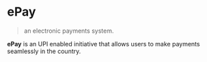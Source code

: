 # ePay
> an electronic payments system.

<b>ePay</b> is an UPI enabled initiative that allows users to make payments seamlessly in the country.

